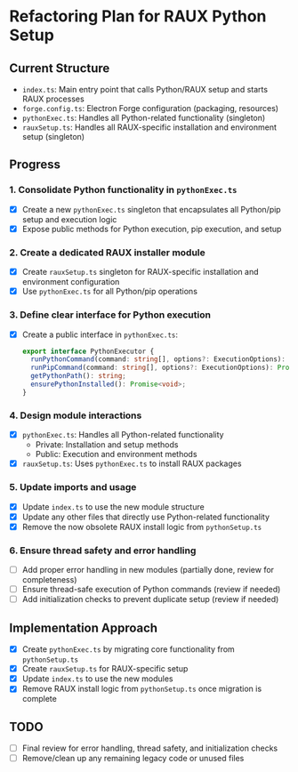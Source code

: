 # Refactoring Plan for RAUX Python Setup

## Current Structure

- `index.ts`: Main entry point that calls Python/RAUX setup and starts RAUX processes
- `forge.config.ts`: Electron Forge configuration (packaging, resources)
- `pythonExec.ts`: Handles all Python-related functionality (singleton)
- `rauxSetup.ts`: Handles all RAUX-specific installation and environment setup (singleton)

## Progress

### 1. Consolidate Python functionality in `pythonExec.ts`

- [x] Create a new `pythonExec.ts` singleton that encapsulates all Python/pip setup and execution logic
- [x] Expose public methods for Python execution, pip execution, and setup

### 2. Create a dedicated RAUX installer module

- [x] Create `rauxSetup.ts` singleton for RAUX-specific installation and environment configuration
- [x] Use `pythonExec.ts` for all Python/pip operations

### 3. Define clear interface for Python execution

- [x] Create a public interface in `pythonExec.ts`:
  ```typescript
  export interface PythonExecutor {
    runPythonCommand(command: string[], options?: ExecutionOptions): Promise<ExecutionResult>;
    runPipCommand(command: string[], options?: ExecutionOptions): Promise<ExecutionResult>;
    getPythonPath(): string;
    ensurePythonInstalled(): Promise<void>;
  }
  ```

### 4. Design module interactions

- [x] `pythonExec.ts`: Handles all Python-related functionality
  - Private: Installation and setup methods
  - Public: Execution and environment methods
- [x] `rauxSetup.ts`: Uses `pythonExec.ts` to install RAUX packages

### 5. Update imports and usage

- [x] Update `index.ts` to use the new module structure
- [x] Update any other files that directly use Python-related functionality
- [x] Remove the now obsolete RAUX install logic from `pythonSetup.ts`

### 6. Ensure thread safety and error handling

- [ ] Add proper error handling in new modules (partially done, review for completeness)
- [ ] Ensure thread-safe execution of Python commands (review if needed)
- [ ] Add initialization checks to prevent duplicate setup (review if needed)

## Implementation Approach

- [x] Create `pythonExec.ts` by migrating core functionality from `pythonSetup.ts`
- [x] Create `rauxSetup.ts` for RAUX-specific setup
- [x] Update `index.ts` to use the new modules
- [x] Remove RAUX install logic from `pythonSetup.ts` once migration is complete

## TODO
- [ ] Final review for error handling, thread safety, and initialization checks
- [ ] Remove/clean up any remaining legacy code or unused files
